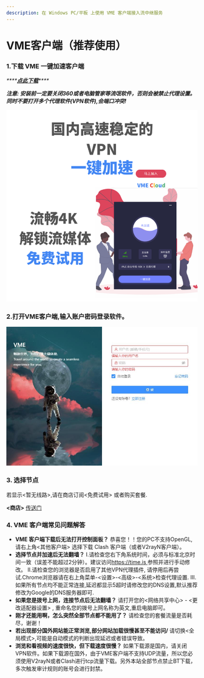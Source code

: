 ```yaml
---
description: 在 Windows PC/平板 上使用 VME 客户端接入流中继服务
---
```


# VME客户端（推荐使用）

### 1.下载 VME 一键加速客户端

_\*\*\*\*_[_**点此下载**_](https://vme.icu/client-download/VME-win.exe)_\*\*\*\*_

_**注意: 安装前一定要关闭360或者电脑管家等流氓软件，否则会被禁止代理设置。同时不要打开多个代理软件\(VPN软件\),会端口冲突!**_

![](../.gitbook/assets/vme-windows-1.jpg)

### 2.打开VME客户端,输入账户密码登录软件。

![](../.gitbook/assets/vme-windows-2.jpg)

###  3. 选择节点

若显示&lt;暂无线路&gt;,请在商店订阅&lt;免费试用&gt; 或者购买套餐.

**&lt;商店&gt;** [传送门 ](https://vmec.online/user/shop)

###  4. VME 客户端常见问题解答

* **VME 客户端下载后无法打开控制面板？** 恭喜您！！您的PC不支持OpenGL, 请右上角&lt;其他客户端&gt; 选择下载 Clash 客户端（或者V2rayN客户端）。
* **选择节点并加速后无法翻墙？** Ⅰ.请检查您右下角系统时间，必须与标准北京时间一致（误差不能超过2分钟）。建议访问[https://time.is ](https://time.is/)参照并进行手动修改。 Ⅱ.请检查您的浏览器是否启用了其他VPN代理插件, 请停用后再尝试.Chrome浏览器请在右上角菜单-&lt;设置&gt;-&lt;高级&gt;-&lt;系统&gt;检查代理设置. Ⅲ.如果所有节点均不能正常连接,延迟都显示5超时请修改您的DNS设置,默认推荐修改为Google的DNS服务器即可.
* **如果您是拨号上网，连接节点后无法翻墙？** 请打开您的&lt;网络共享中心&gt; - &lt;更改适配器设置&gt; , 重命名您的拨号上网名称为英文,重启电脑即可。
* **刚才还能用啊，怎么突然全部节点都不能用了？** 请检查您的套餐流量是否耗尽，谢谢！
* **若出现部分国外网站能正常浏览,部分网站加载很慢甚至不能访问/** 请切换&lt;全局模式&gt;,可能是自动模式的判断出现延迟或者错误导致。
* **浏览和看视频的速度很快，但下载速度很慢？** 如果下载源是国内，请关闭VPN软件。如果下载源在国外，由于VME客户端不支持UDP流量，所以您必须使用V2rayN或者Clash进行tcp流量下载。另外本站全部节点禁止BT下载，多次触发审计规则的账号会进行封禁。

